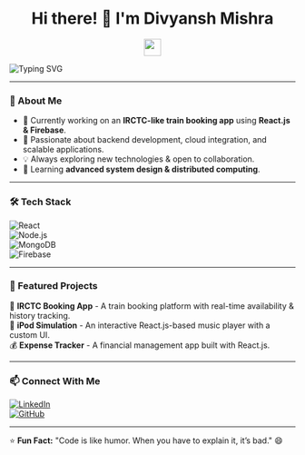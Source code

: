 <h1 align="center">Hi there! 👋 I'm Divyansh Mishra</h1>
<p align="center">
  <img src="https://media.giphy.com/media/hvRJCLFzcasrR4ia7z/giphy.gif" width="30px">
</p>

![Typing SVG](https://readme-typing-svg.herokuapp.com?font=Fira+Code&weight=600&pause=1000&color=F7931E&center=true&vCenter=true&width=435&lines=Full-Stack+Developer;Backend+Enthusiast;React.js+%7C+Node.js+%7C+MongoDB+%7C+Firebase;Building+Scalable+Apps+%F0%9F%9A%80)

---

### 🚀 About Me
- 🔭 Currently working on an **IRCTC-like train booking app** using **React.js & Firebase**.  
- 🎯 Passionate about backend development, cloud integration, and scalable applications.  
- 💡 Always exploring new technologies & open to collaboration.  
- 📖 Learning **advanced system design & distributed computing**.  

---

### 🛠️ Tech Stack  
![React](https://img.shields.io/badge/React-20232A?style=for-the-badge&logo=react&logoColor=61DAFB)  
![Node.js](https://img.shields.io/badge/Node.js-43853D?style=for-the-badge&logo=node.js&logoColor=white)  
![MongoDB](https://img.shields.io/badge/MongoDB-4EA94B?style=for-the-badge&logo=mongodb&logoColor=white)  
![Firebase](https://img.shields.io/badge/Firebase-ffca28?style=for-the-badge&logo=firebase&logoColor=black)  

---

### 🌟 Featured Projects  
🚆 **IRCTC Booking App** - A train booking platform with real-time availability & history tracking.  
🎵 **iPod Simulation** - An interactive React.js-based music player with a custom UI.  
💰 **Expense Tracker** - A financial management app built with React.js.  

---

### 📫 Connect With Me  
[![LinkedIn](https://img.shields.io/badge/LinkedIn-Profile-blue?style=for-the-badge&logo=linkedin)](your-linkedin-url)  
[![GitHub](https://img.shields.io/badge/GitHub-Profile-black?style=for-the-badge&logo=github)](your-github-url)  

---

⭐ **Fun Fact:** "Code is like humor. When you have to explain it, it’s bad." 😄


